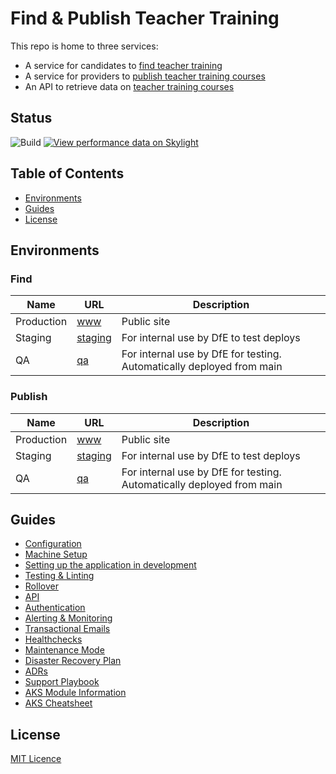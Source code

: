 # Find & Publish Teacher Training

This repo is home to three services:

- A service for candidates to [find teacher training](https://www.find-postgraduate-teacher-training.service.gov.uk)
- A service for providers to [publish teacher training courses](https://www.publish-teacher-training-courses.service.gov.uk)
- An API to retrieve data on [teacher training courses](https://api.publish-teacher-training-courses.service.gov.uk/)

## Status

![Build](https://github.com/DFE-Digital/publish-teacher-training/workflows/Build/badge.svg)
[![View performance data on Skylight](https://badges.skylight.io/status/NXAwzyZjkp2m.svg?token=JaYZey50Y8gfC00RvzkcrDz5OP-SwiBSTtbhkMw1KIs)](https://www.skylight.io/app/applications/NXAwzyZjkp2m)

## Table of Contents

- [Environments](#environments)
- [Guides](#guides)
- [License](#license)

## Environments

### Find

| Name        | URL                                                                    | Description
| ----------- | ---------------------------------------------------------------------- | ------------------------------------------------------------------------------
| Production  | [www](https://www.find-postgraduate-teacher-training.service.gov.uk)   | Public site
| Staging     | [staging](https://staging.find-postgraduate-teacher-training.service.gov.uk)| For internal use by DfE to test deploys
| QA          | [qa](https://qa.find-postgraduate-teacher-training.service.gov.uk)     | For internal use by DfE for testing. Automatically deployed from main

### Publish

| Name        | URL                                                                | Description
| ----------- | ------------------------------------------------------------------ | ---------------------------------------------------------------------
| Production  | [www](https://www.publish-teacher-training-courses.service.gov.uk) | Public site
| Staging     | [staging](https://staging.publish-teacher-training-courses.service.gov.uk) | For internal use by DfE to test deploys
| QA          | [qa](https://qa.publish-teacher-training-courses.service.gov.uk)  | For internal use by DfE for testing. Automatically deployed from main


## Guides

- [Configuration](/guides/configuration.md)
- [Machine Setup](/guides/machine-setup.md)
- [Setting up the application in development](/guides/setup-development.md)
- [Testing & Linting](/guides/testing.md)
- [Rollover](/guides/rollover.md)
- [API](/guides/api.md)
- [Authentication](/guides/authentication.md)
- [Alerting & Monitoring](/guides/alerting_and_monitoring.md)
- [Transactional Emails](/guides/emails.md)
- [Healthchecks](/guides/healthcheck_and_ping_endpoints.md)
- [Maintenance Mode](/guides/maintenance-mode.md)
- [Disaster Recovery Plan](/guides/disaster-recovery.md)
- [ADRs](/guides/adr/index.md)
- [Support Playbook](/guides/support_playbook.md)
- [AKS Module Information](/guides/aks_modules.md)
- [AKS Cheatsheet](/guides/aks-cheatsheet.md)


## License

[MIT Licence](LICENCE)
